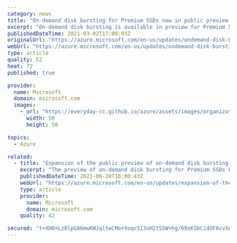```yaml
---
category: news
title: "On-demand disk bursting for Premium SSDs now in public preview "
excerpt: "On-demand disk bursting is available in preview for Premium SSDs, allowing you to scale performance to meet demand whenever needed and optimize costs."
publishedDateTime: 2021-03-02T17:00:03Z
originalUrl: "https://azure.microsoft.com/en-us/updates/ondemand-disk-bursting-for-premium-ssds-now-in-public-preview/"
webUrl: "https://azure.microsoft.com/en-us/updates/ondemand-disk-bursting-for-premium-ssds-now-in-public-preview/"
type: article
quality: 52
heat: 72
published: true

provider:
  name: Microsoft
  domain: microsoft.com
  images:
    - url: "https://everyday-cc.github.io/azure/assets/images/organizations/microsoft.com-50x50.jpg"
      width: 50
      height: 50

topics:
  - Azure

related:
  - title: "Expansion of the public preview of on-demand disk bursting for Premium SSD to more regions"
    excerpt: "The preview of on-demand disk bursting for Premium SSDs P30 and greater (lager than 512 GiB) is now expanded to all production regions."
    publishedDateTime: 2021-06-28T16:00:43Z
    webUrl: "https://azure.microsoft.com/en-us/updates/expansion-of-the-public-preview-of-ondemand-disk-bursting-for-premium-ssd-to-more-regions/"
    type: article
    provider:
      name: Microsoft
      domain: microsoft.com
    quality: 42

secured: "t+XH0+Lz0lpGA6mwKWJqltwCMo+Voqc5I3uH2tSSW+hg/69sKSbCidOFAcvXA8stKj3EFwlYsQBR7jasnfcEw9bEcpKnEbNapY5kXnGdvR7zU5SlniFZFPHFoAmq0FaOarLF87COyg3H5woAMTNhQuUM7sAgDtR/OquU8uaOXfDJgHEadzzSiEh3xYJRDhkDYM8LCFoC7Ln7XPuxdKePwjSRKv1DCEC9uX+nzWYalp7yFPOgXfH0eSYTbWiYhhomcEXfXvtIyncg2713AHAEPNkg/96tXxzZj5VytoufO/wII72iQdyUXiSHDdu2rZ756qnLJQe7xEq6JfO3N1gxFB5pmkWNt5Zwucyw9uHuPLM=;0zrKAN3tyRQ1MrHPoXQ3kQ=="
---
```


